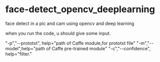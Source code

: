 # face-detect_opencv_deeplearning
face detect in a pic and cam using opencv and deep learning

when you run the code, u should give some input.

"-p","--prototxt", help="path of Caffe module,for prototxt file"
"-m","--model",help="path of Caffe pre-trained module"
"-c","--confidence", help="filter."

